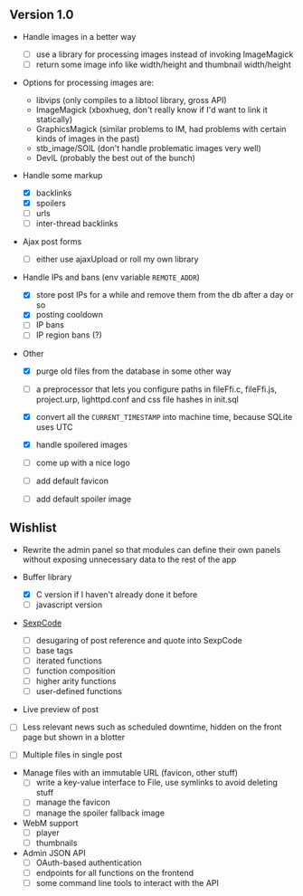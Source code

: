 ## Version 1.0
* Handle images in a better way
  * [ ] use a library for processing images instead of invoking ImageMagick
  * [ ] return some image info like width/height and thumbnail width/height

* Options for processing images are:
  * libvips (only compiles to a libtool library, gross API)
  * ImageMagick (xboxhueg, don't really know if I'd want to link it statically)
  * GraphicsMagick (similar problems to IM, had problems with certain kinds of images in the past)
  * stb\_image/SOIL (don't handle problematic images very well)
  * DevIL (probably the best out of the bunch)

* Handle some markup
  * [X] backlinks
  * [X] spoilers
  * [ ] urls
  * [ ] inter-thread backlinks

* Ajax post forms
  * [ ] either use ajaxUpload or roll my own library

* Handle IPs and bans (env variable `REMOTE_ADDR`)
  * [X] store post IPs for a while and remove them from the db after a day or so
  * [X] posting cooldown
  * [ ] IP bans
  * [ ] IP region bans (?)

* Other
  * [X] purge old files from the database in some other way
  * [ ] a preprocessor that lets you configure paths in fileFfi.c, fileFfi.js, project.urp, lighttpd.conf and css file hashes in init.sql
  * [X] convert all the `CURRENT_TIMESTAMP` into machine time, because SQLite uses UTC
  * [X] handle spoilered images
  * [ ] come up with a nice logo
  * [ ] add default favicon
  * [ ] add default spoiler image


## Wishlist
* Rewrite the admin panel so that modules can define their own panels without exposing unnecessary data to the rest of the app

* Buffer library
  * [X] C version if I haven't already done it before
  * [ ] javascript version

* [SexpCode](https://web.archive.org/web/20160321174220/http://cairnarvon.rotahall.org/misc/sexpcode.html)
  * [ ] desugaring of post reference and quote into SexpCode
  * [ ] base tags
  * [ ] iterated functions
  * [ ] function composition
  * [ ] higher arity functions
  * [ ] user-defined functions

* Live preview of post

* [ ] Less relevant news such as scheduled downtime, hidden on the front page but shown in a blotter

* [ ] Multiple files in single post

* Manage files with an immutable URL (favicon, other stuff)
  * [ ] write a key-value interface to File, use symlinks to avoid deleting stuff
  * [ ] manage the favicon
  * [ ] manage the spoiler fallback image

* WebM support
  * [ ] player
  * [ ] thumbnails

* Admin JSON API
  * [ ] OAuth-based authentication
  * [ ] endpoints for all functions on the frontend
  * [ ] some command line tools to interact with the API
